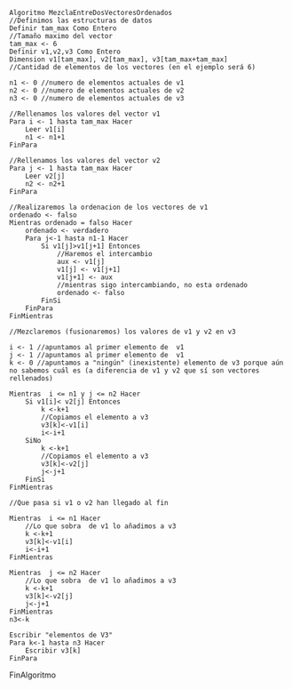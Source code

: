 	Algoritmo MezclaEntreDosVectoresOrdenados
	//Definimos las estructuras de datos
	Definir tam_max Como Entero
	//Tamaño maximo del vector
	tam_max <- 6
	Definir v1,v2,v3 Como Entero
	Dimension v1[tam_max], v2[tam_max], v3[tam_max+tam_max]
	//Cantidad de elementos de los vectores (en el ejemplo será 6)
	
	n1 <- 0 //numero de elementos actuales de v1
	n2 <- 0 //numero de elementos actuales de v2
	n3 <- 0 //numero de elementos actuales de v3
	
	//Rellenamos los valores del vector v1
	Para i <- 1 hasta tam_max Hacer
		Leer v1[i]
		n1 <- n1+1		
	FinPara
	
	//Rellenamos los valores del vector v2
	Para j <- 1 hasta tam_max Hacer
		Leer v2[j]
		n2 <- n2+1		
	FinPara
	
	//Realizaremos la ordenacion de los vectores de v1	
	ordenado <- falso
	Mientras ordenado = falso Hacer
		ordenado <- verdadero
		Para j<-1 hasta n1-1 Hacer
			Si v1[j]>v1[j+1] Entonces
				//Haremos el intercambio
				aux <- v1[j]
				v1[j] <- v1[j+1]
				v1[j+1] <- aux
				//mientras sigo intercambiando, no esta ordenado
				ordenado <- falso
			FinSi			
		FinPara
	FinMientras
	
	//Mezclaremos (fusionaremos) los valores de v1 y v2 en v3
	
	i <- 1 //apuntamos al primer elemento de  v1
	j <- 1 //apuntamos al primer elemento de  v1
	k <- 0 //apuntamos a "ningún" (inexistente) elemento de v3 porque aún no sabemos cuál es (a diferencia de v1 y v2 que sí son vectores rellenados)
	
	Mientras  i <= n1 y j <= n2 Hacer
		Si v1[i]< v2[j] Entonces
			k <-k+1
			//Copiamos el elemento a v3
			v3[k]<-v1[i]
			i<-i+1
		SiNo
			k <-k+1
			//Copiamos el elemento a v3
			v3[k]<-v2[j]
			j<-j+1	
		FinSi
	FinMientras
	
	//Que pasa si v1 o v2 han llegado al fin
	
	Mientras  i <= n1 Hacer
		//Lo que sobra  de v1 lo añadimos a v3
		k <-k+1
		v3[k]<-v1[i]
		i<-i+1
	FinMientras
	
	Mientras  j <= n2 Hacer
		//Lo que sobra  de v1 lo añadimos a v3
		k <-k+1
		v3[k]<-v2[j]
		j<-j+1
	FinMientras
	n3<-k
	
	Escribir "elementos de V3"
	Para k<-1 hasta n3 Hacer
		Escribir v3[k]
	FinPara
	
FinAlgoritmo
